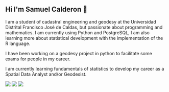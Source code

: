 ## Hi I'm Samuel Calderon 👋

<div>
  <p>I am a student of cadastral engineering and geodesy at the Universidad Distrital Francisco José de Caldas, but passionate about programming and mathematics. I am currently using Python and PostgreSQL, I am         also learning more about statistical development with the implementation of the R language.</p>

<p>I have been working on a geodesy project in python to facilitate some exams for people in my career.</p>

<p>I am currently learning fundamentals of statistics to develop my career as a Spatial Data Analyst and/or Geodesist.</p>

</div>
<div>
  <img src="https://img.shields.io/badge/Python-14354C?style=for-the-badge&logo=python&logoColor=white">
  <img src="https://img.shields.io/badge/PostgreSQL-316192?style=for-the-badge&logo=postgresql&logoColor=white">
  <img src='https://img.shields.io/badge/HTML-239120?style=for-the-badge&logo=html5&logoColor=white'>
</div>
<!--
**xdSAMUbx/xdSAMUbx** is a ✨ _special_ ✨ repository because its `README.md` (this file) appears on your GitHub profile.

Here are some ideas to get you started:

- 🔭 I’m currently working on ...
- 🌱 I’m currently learning ...
- 👯 I’m looking to collaborate on ...
- 🤔 I’m looking for help with ...
- 💬 Ask me about ...
- 📫 How to reach me: ...
- 😄 Pronouns: ...
- ⚡ Fun fact: ...
-->
